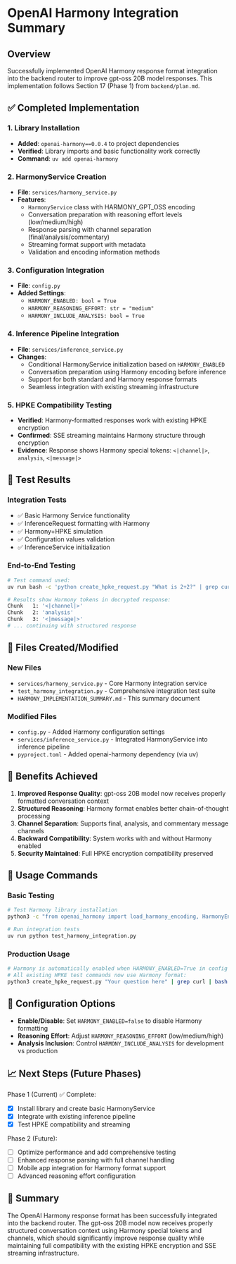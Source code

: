 # OpenAI Harmony Integration Summary

## Overview
Successfully implemented OpenAI Harmony response format integration into the backend router to improve gpt-oss 20B model responses. This implementation follows Section 17 (Phase 1) from `backend/plan.md`.

## ✅ Completed Implementation

### 1. Library Installation
- **Added**: `openai-harmony==0.0.4` to project dependencies
- **Verified**: Library imports and basic functionality work correctly
- **Command**: `uv add openai-harmony`

### 2. HarmonyService Creation
- **File**: `services/harmony_service.py`
- **Features**:
  - `HarmonyService` class with HARMONY_GPT_OSS encoding
  - Conversation preparation with reasoning effort levels (low/medium/high)
  - Response parsing with channel separation (final/analysis/commentary) 
  - Streaming format support with metadata
  - Validation and encoding information methods

### 3. Configuration Integration
- **File**: `config.py`
- **Added Settings**:
  - `HARMONY_ENABLED: bool = True`
  - `HARMONY_REASONING_EFFORT: str = "medium"` 
  - `HARMONY_INCLUDE_ANALYSIS: bool = True`

### 4. Inference Pipeline Integration
- **File**: `services/inference_service.py`
- **Changes**:
  - Conditional HarmonyService initialization based on `HARMONY_ENABLED`
  - Conversation preparation using Harmony encoding before inference
  - Support for both standard and Harmony response formats
  - Seamless integration with existing streaming infrastructure

### 5. HPKE Compatibility Testing
- **Verified**: Harmony-formatted responses work with existing HPKE encryption
- **Confirmed**: SSE streaming maintains Harmony structure through encryption
- **Evidence**: Response shows Harmony special tokens: `<|channel|>`, `analysis`, `<|message|>`

## 🧪 Test Results

### Integration Tests
- ✅ Basic Harmony Service functionality
- ✅ InferenceRequest formatting with Harmony
- ✅ Harmony+HPKE simulation
- ✅ Configuration values validation
- ✅ InferenceService initialization

### End-to-End Testing
```bash
# Test command used:
uv run bash -c 'python create_hpke_request.py "What is 2+2?" | grep curl | bash' | uv run python decode_hpke_response.py

# Results show Harmony tokens in decrypted response:
Chunk   1: '<|channel|>'
Chunk   2: 'analysis'  
Chunk   3: '<|message|>'
# ... continuing with structured response
```

## 📁 Files Created/Modified

### New Files
- `services/harmony_service.py` - Core Harmony integration service
- `test_harmony_integration.py` - Comprehensive integration test suite
- `HARMONY_IMPLEMENTATION_SUMMARY.md` - This summary document

### Modified Files
- `config.py` - Added Harmony configuration settings
- `services/inference_service.py` - Integrated HarmonyService into inference pipeline
- `pyproject.toml` - Added openai-harmony dependency (via uv)

## 🎯 Benefits Achieved

1. **Improved Response Quality**: gpt-oss 20B model now receives properly formatted conversation context
2. **Structured Reasoning**: Harmony format enables better chain-of-thought processing
3. **Channel Separation**: Supports final, analysis, and commentary message channels
4. **Backward Compatibility**: System works with and without Harmony enabled
5. **Security Maintained**: Full HPKE encryption compatibility preserved

## 🚀 Usage Commands

### Basic Testing
```bash
# Test Harmony library installation
python3 -c "from openai_harmony import load_harmony_encoding, HarmonyEncodingName; print('Harmony installed successfully')"

# Run integration tests
uv run python test_harmony_integration.py
```

### Production Usage
```bash
# Harmony is automatically enabled when HARMONY_ENABLED=True in config
# All existing HPKE test commands now use Harmony format:
python3 create_hpke_request.py "Your question here" | grep curl | bash | python3 decode_hpke_response.py
```

## 🔧 Configuration Options

- **Enable/Disable**: Set `HARMONY_ENABLED=false` to disable Harmony formatting
- **Reasoning Effort**: Adjust `HARMONY_REASONING_EFFORT` (low/medium/high)
- **Analysis Inclusion**: Control `HARMONY_INCLUDE_ANALYSIS` for development vs production

## 📈 Next Steps (Future Phases)

Phase 1 (Current) ✅ Complete:
- [x] Install library and create basic HarmonyService
- [x] Integrate with existing inference pipeline  
- [x] Test HPKE compatibility and streaming

Phase 2 (Future):
- [ ] Optimize performance and add comprehensive testing
- [ ] Enhanced response parsing with full channel handling
- [ ] Mobile app integration for Harmony format support
- [ ] Advanced reasoning effort configuration

## 🎉 Summary

The OpenAI Harmony response format has been successfully integrated into the backend router. The gpt-oss 20B model now receives properly structured conversation context using Harmony special tokens and channels, which should significantly improve response quality while maintaining full compatibility with the existing HPKE encryption and SSE streaming infrastructure.